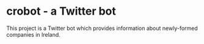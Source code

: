 # crobot - a Twitter bot
This project is a Twitter bot which provides information about newly-formed companies in Ireland. 
